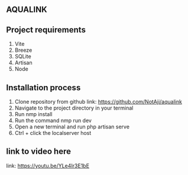 ## AQUALINK

## Project requirements

1. Vite
2. Breeze
3. SQLite
4. Artisan
5. Node

## Installation process

1. Clone repository from github link: https://github.com/NotAji/aqualink
2. Navigate to the project directory in your terminal
3. Run nmp install
4. Run the command nmp run dev
5. Open a new terminal and run php artisan serve
6. Ctrl + click the localserver host

## link to video here

link: https://youtu.be/YLe4Ir3E1bE
